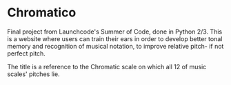 # Chromatico
Final project from Launchcode's Summer of Code, done in Python 2/3.
This is a website where users can train their ears in order to develop better tonal memory and recognition of musical notation, to improve relative pitch- if not perfect pitch.

The title is a reference to the Chromatic scale on which all 12 of music scales' pitches lie.

